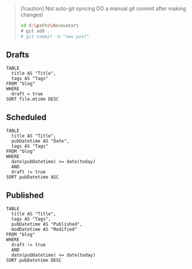 > [!caution] Not auto-git syncing
> DO a manual git commit after making changes!
>
> ```sh
> cd d:\paths\devavatar\
> # git add .
> # git commit -m "new post"
> ```

## Drafts

```dataview
TABLE
  title AS "Title",
  tags AS "Tags"
FROM "blog"
WHERE
  draft = true
SORT file.mtime DESC
```

## Scheduled

```dataview
TABLE
  title AS "Title",
  pubDatetime AS "Date",
  tags AS "Tags"
FROM "blog"
WHERE
  date(pubDatetime) >= date(today)
  AND
  draft != true
SORT pubDatetime ASC
```

## Published

```dataview
TABLE
  title AS "Title",
  tags AS "Tags",
  pubDatetime AS "Published",
  modDatetime AS "Modified"
FROM "blog"
WHERE
  draft != true
  AND
  date(pubDatetime) <= date(today)
SORT pubDatetime DESC
```
